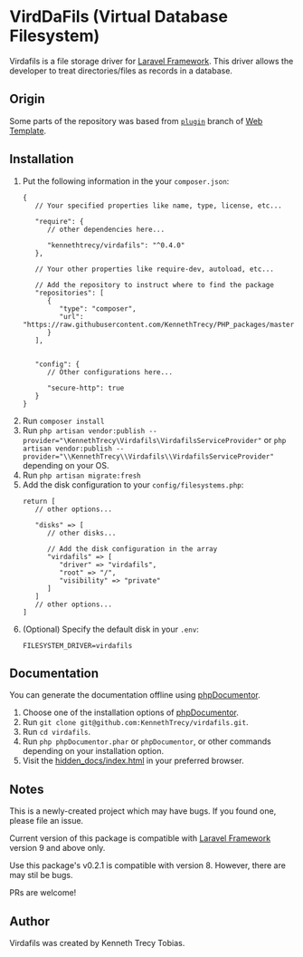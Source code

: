 # VirdDaFils (Virtual Database Filesystem)
Virdafils is a file storage driver for [Laravel Framework]. This driver allows the developer to
treat directories/files as records in a database.

## Origin
Some parts of the repository was based from [`plugin`] branch of [Web Template].

## Installation
1. Put the following information in the your `composer.json`:
   ```
   {
      // Your specified properties like name, type, license, etc...

      "require": {
         // other dependencies here...

         "kennethtrecy/virdafils": "^0.4.0"
      },

      // Your other properties like require-dev, autoload, etc...

      // Add the repository to instruct where to find the package
      "repositories": [
         {
            "type": "composer",
            "url": "https://raw.githubusercontent.com/KennethTrecy/PHP_packages/master"
         }
      ],


      "config": {
         // Other configurations here...

         "secure-http": true
      }
   }
   ```
2. Run `composer install`
3. Run `php artisan vendor:publish --provider="\KennethTrecy\Virdafils\VirdafilsServiceProvider"` or
   `php artisan vendor:publish --provider="\\KennethTrecy\\Virdafils\\VirdafilsServiceProvider"`
   depending on your OS.
4. Run `php artisan migrate:fresh`
5. Add the disk configuration to your `config/filesystems.php`:
   ```
   return [
      // other options...

      "disks" => [
         // other disks...

         // Add the disk configuration in the array
         "virdafils" => [
            "driver" => "virdafils",
            "root" => "/",
            "visibility" => "private"
         ]
      ]
      // other options...
   ]
   ```
6. (Optional) Specify the default disk in your `.env`:
   ```
   FILESYSTEM_DRIVER=virdafils
   ```

## Documentation
You can generate the documentation offline using
[phpDocumentor](https://docs.phpdoc.org/guide/getting-started/installing.html).
1. Choose one of the installation options of
   [phpDocumentor](https://docs.phpdoc.org/guide/getting-started/installing.html).
2. Run `git clone git@github.com:KennethTrecy/virdafils.git`.
3. Run `cd virdafils`.
4. Run `php phpDocumentor.phar` or `phpDocumentor`, or other commands depending on your installation
   option.
5. Visit the [hidden_docs/index.html](hidden_docs/index.html) in your preferred browser.

## Notes
This is a newly-created project which may have bugs. If you found one, please file an issue.

Current version of this package is compatible with [Laravel Framework] version 9 and above only.

Use this package's v0.2.1 is compatible with version 8. However, there are may stil be bugs.

PRs are welcome!

## Author
Virdafils was created by Kenneth Trecy Tobias.

[`plugin`]: https://github.com/KennethTrecy/web_template/tree/plugin
[Web Template]: http://github.com/KennethTrecy/web_template
[Laravel Framework]: https://laravel.com
